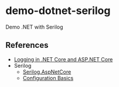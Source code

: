 # demo-dotnet-serilog
Demo .NET with Serilog



## References
- [Logging in .NET Core and ASP.NET Core](https://docs.microsoft.com/en-us/aspnet/core/fundamentals/logging/?view=aspnetcore-6.0)
- Serilog
  - [Serilog.AspNetCore](https://github.com/serilog/serilog-aspnetcore#serilogaspnetcore---)
  - [Configuration Basics](https://github.com/serilog/serilog/wiki/Configuration-Basics)